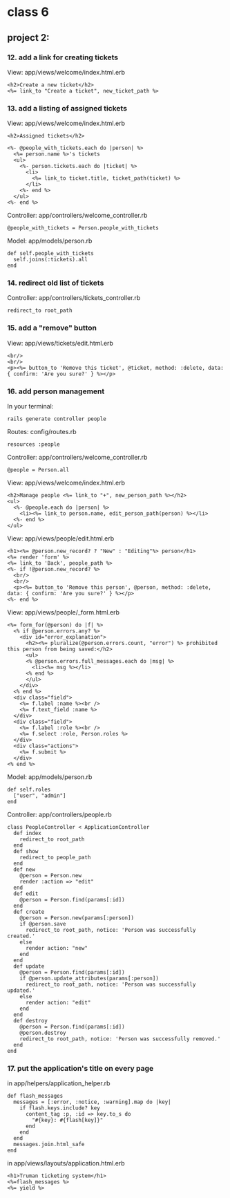 # class 6


## project 2:

### 12. add a link for creating tickets

View: app/views/welcome/index.html.erb

    <h2>Create a new ticket</h2>
    <%= link_to "Create a ticket", new_ticket_path %>

### 13. add a listing of assigned tickets

View: app/views/welcome/index.html.erb

    <h2>Assigned tickets</h2>

    <%- @people_with_tickets.each do |person| %>
      <%= person.name %>'s tickets
      <ul>
        <%- person.tickets.each do |ticket| %>
          <li>
            <%= link_to ticket.title, ticket_path(ticket) %>
          </li>
        <%- end %>
      </ul>
    <%- end %>


Controller: app/controllers/welcome_controller.rb

    @people_with_tickets = Person.people_with_tickets

Model: app/models/person.rb

    def self.people_with_tickets
      self.joins(:tickets).all
    end


### 14. redirect old list of tickets

Controller: app/controllers/tickets_controller.rb

    redirect_to root_path

### 15. add a "remove" button

View: app/views/tickets/edit.html.erb

    <br/>
    <br/>
    <p><%= button_to 'Remove this ticket', @ticket, method: :delete, data: { confirm: 'Are you sure?' } %></p>

### 16. add person management

In your terminal:

    rails generate controller people

Routes: config/routes.rb

    resources :people

Controller: app/controllers/welcome_controller.rb

    @people = Person.all

View: app/views/welcome/index.html.erb

    <h2>Manage people <%= link_to "+", new_person_path %></h2>
    <ul>
      <%- @people.each do |person| %>
        <li><%= link_to person.name, edit_person_path(person) %></li>
      <%- end %>
    </ul>

View: app/views/people/edit.html.erb

    <h1><%= @person.new_record? ? "New" : "Editing"%> person</h1>
    <%= render 'form' %>
    <%= link_to 'Back', people_path %>
    <%- if !@person.new_record? %>
      <br/>
      <br/>
      <p><%= button_to 'Remove this person', @person, method: :delete, data: { confirm: 'Are you sure?' } %></p>
    <%- end %>

View: app/views/people/_form.html.erb

    <%= form_for(@person) do |f| %>
      <% if @person.errors.any? %>
        <div id="error_explanation">
          <h2><%= pluralize(@person.errors.count, "error") %> prohibited this person from being saved:</h2>
          <ul>
          <% @person.errors.full_messages.each do |msg| %>
            <li><%= msg %></li>
          <% end %>
          </ul>
        </div>
      <% end %>
      <div class="field">
        <%= f.label :name %><br />
        <%= f.text_field :name %>
      </div>
      <div class="field">
        <%= f.label :role %><br />
        <%= f.select :role, Person.roles %>
      </div>
      <div class="actions">
        <%= f.submit %>
      </div>
    <% end %>

Model: app/models/person.rb

    def self.roles
      ["user", "admin"]
    end

Controller: app/controllers/people.rb

    class PeopleController < ApplicationController
      def index
        redirect_to root_path
      end
      def show
        redirect_to people_path
      end
      def new
        @person = Person.new
        render :action => "edit"
      end
      def edit
        @person = Person.find(params[:id])
      end
      def create
        @person = Person.new(params[:person])
        if @person.save
          redirect_to root_path, notice: 'Person was successfully created.'
        else
          render action: "new"
        end
      end
      def update
        @person = Person.find(params[:id])
        if @person.update_attributes(params[:person])
          redirect_to root_path, notice: 'Person was successfully updated.'
        else
          render action: "edit"
        end
      end
      def destroy
        @person = Person.find(params[:id])
        @person.destroy
        redirect_to root_path, notice: 'Person was successfully removed.'
      end
    end

### 17. put the application's title on every page

in app/helpers/application_helper.rb

    def flash_messages
      messages = [:error, :notice, :warning].map do |key|
        if flash.keys.include? key
          content_tag :p, :id => key.to_s do
            "#{key}: #{flash[key]}"
          end
        end
      end
      messages.join.html_safe
    end

in app/views/layouts/application.html.erb

    <h1>Truman ticketing system</h1>
    <%=flash_messages %>
    <%= yield %>
